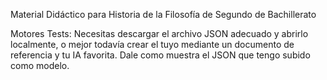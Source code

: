 Material Didáctico para Historia de la Filosofía de Segundo de Bachillerato

Motores Tests: Necesitas descargar el archivo JSON adecuado y abrirlo localmente, o mejor todavía crear el tuyo mediante un documento de referencia y tu IA favorita. Dale como muestra el JSON que tengo subido como modelo.

